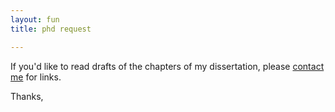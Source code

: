 ```yaml
---
layout: fun
title: phd request

---
```


If you'd like to read drafts of the chapters of my dissertation, please [contact me](emailto:keithedbuhler@gmail.com) for links.

Thanks,